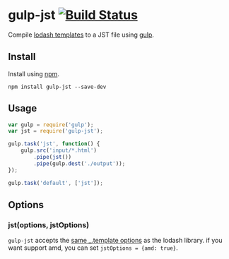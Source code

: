 gulp-jst [![Build Status](https://travis-ci.org/rdmurphy/gulp-jst.png?branch=master)](https://travis-ci.org/rdmurphy/gulp-jst)
========

Compile [lodash templates](http://lodash.com/docs#template) to a JST file using [gulp](https://github.com/wearefractal/gulp).

Install
-------

Install using [npm](https://npmjs.org/package/gulp-jst).

```
npm install gulp-jst --save-dev
```

Usage
-----

```js
var gulp = require('gulp');
var jst = require('gulp-jst');

gulp.task('jst', function() {
    gulp.src('input/*.html')
        .pipe(jst())
        .pipe(gulp.dest('./output'));
});

gulp.task('default', ['jst']);
```

Options
-------

### jst(options, jstOptions)

`gulp-jst` accepts the [same _.template options](http://lodash.com/docs#template) as the lodash library.
if you want support amd, you can set `jstOptions = {amd: true}`.
